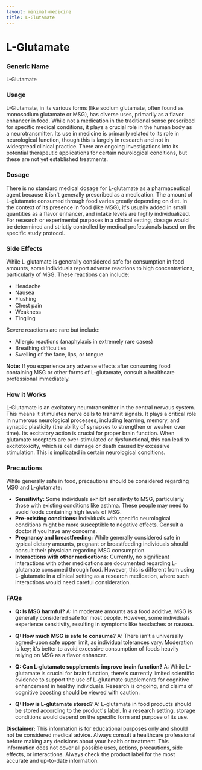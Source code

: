 ```yaml
---
layout: minimal-medicine
title: L-Glutamate
---
```


# L-Glutamate
### Generic Name
L-Glutamate

### Usage
L-Glutamate, in its various forms (like sodium glutamate, often found as monosodium glutamate or MSG), has diverse uses, primarily as a flavor enhancer in food.  While not a medication in the traditional sense prescribed for specific medical conditions, it plays a crucial role in the human body as a neurotransmitter.  Its use in medicine is primarily related to its role in neurological function, though this is largely in research and not in widespread clinical practice.  There are ongoing investigations into its potential therapeutic applications for certain neurological conditions, but these are not yet established treatments.

### Dosage
There is no standard medical dosage for L-glutamate as a pharmaceutical agent because it isn't generally prescribed as a medication.  The amount of L-glutamate consumed through food varies greatly depending on diet. In the context of its presence in food (like MSG), it's usually added in small quantities as a flavor enhancer, and intake levels are highly individualized.  For research or experimental purposes in a clinical setting, dosage would be determined and strictly controlled by medical professionals based on the specific study protocol.

### Side Effects
While L-glutamate is generally considered safe for consumption in food amounts, some individuals report adverse reactions to high concentrations, particularly of MSG. These reactions can include:

* Headache
* Nausea
* Flushing
* Chest pain
* Weakness
* Tingling

Severe reactions are rare but include:

* Allergic reactions (anaphylaxis in extremely rare cases)
* Breathing difficulties
* Swelling of the face, lips, or tongue

**Note:**  If you experience any adverse effects after consuming food containing MSG or other forms of L-glutamate, consult a healthcare professional immediately.

### How it Works
L-Glutamate is an excitatory neurotransmitter in the central nervous system.  This means it stimulates nerve cells to transmit signals. It plays a critical role in numerous neurological processes, including learning, memory, and synaptic plasticity (the ability of synapses to strengthen or weaken over time). Its excitatory action is crucial for proper brain function.  When glutamate receptors are over-stimulated or dysfunctional, this can lead to excitotoxicity, which is cell damage or death caused by excessive stimulation. This is implicated in certain neurological conditions.

### Precautions
While generally safe in food, precautions should be considered regarding MSG and L-glutamate:

* **Sensitivity:**  Some individuals exhibit sensitivity to MSG, particularly those with existing conditions like asthma. These people may need to avoid foods containing high levels of MSG.
* **Pre-existing conditions:** Individuals with specific neurological conditions might be more susceptible to negative effects. Consult a doctor if you have any concerns.
* **Pregnancy and breastfeeding:** While generally considered safe in typical dietary amounts, pregnant or breastfeeding individuals should consult their physician regarding MSG consumption.
* **Interactions with other medications:** Currently, no significant interactions with other medications are documented regarding L-glutamate consumed through food.  However, this is different from using L-glutamate in a clinical setting as a research medication, where such interactions would need careful consideration.

### FAQs

* **Q: Is MSG harmful?** A: In moderate amounts as a food additive, MSG is generally considered safe for most people. However, some individuals experience sensitivity, resulting in symptoms like headaches or nausea.

* **Q: How much MSG is safe to consume?** A: There isn't a universally agreed-upon safe upper limit, as individual tolerances vary.  Moderation is key; it's better to avoid excessive consumption of foods heavily relying on MSG as a flavor enhancer.

* **Q: Can L-glutamate supplements improve brain function?** A:  While L-glutamate is crucial for brain function, there's currently limited scientific evidence to support the use of L-glutamate supplements for cognitive enhancement in healthy individuals.  Research is ongoing, and claims of cognitive boosting should be viewed with caution.

* **Q: How is L-glutamate stored?** A:  L-glutamate in food products should be stored according to the product's label.  In a research setting, storage conditions would depend on the specific form and purpose of its use.


**Disclaimer:** This information is for educational purposes only and should not be considered medical advice.  Always consult a healthcare professional before making any decisions about your health or treatment.  This information does not cover all possible uses, actions, precautions, side effects, or interactions.  Always check the product label for the most accurate and up-to-date information.
